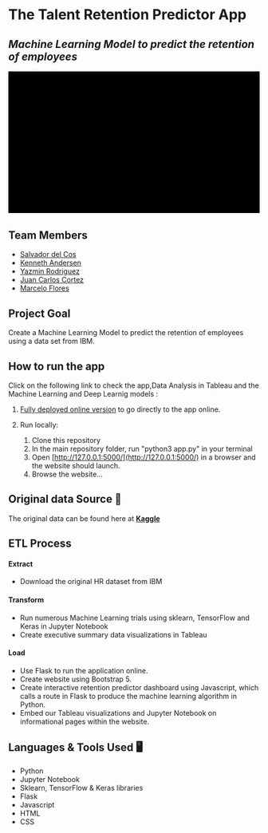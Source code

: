 # The Talent Retention Predictor App
## *Machine Learning Model to predict the retention of employees*

<p align="center">
<img src="https://github.com/Yazz-01/Predicting_Employees_Retention/blob/main/static/img/app-tour.gif" width="900"/>
</p>

## Team Members
* [Salvador del Cos](https://github.com/Fispit)
* [Kenneth Andersen](https://github.com/kennethcandersen)
* [Yazmin Rodriguez](https://github.com/Yazz-01)
* [Juan Carlos Cortez](https://www.linkedin.com/in/juancarloscortezperez/)
* [Marcelo Flores](https://www.linkedin.com/in/marcelo-flores-b747b87a/)

## Project Goal
Create a Machine Learning Model to predict the retention of employees using a data set from IBM. 

## How to run the app
Click on the following link to check the app,Data Analysis in Tableau and the Machine Learning and Deep Learnig models :

1. [Fully deployed online version](https://predicting-attrition.herokuapp.com/) to go directly to the app online.

2. Run locally:
     1. Clone this repository
     2. In the main repository folder, run "python3 app.py" in your terminal
     3. Open [http://127.0.0.1:5000/](http://127.0.0.1:5000/) in a browser and the website should launch. 
     4. Browse the website...

## Original data Source 📁 
The original data can be found here at [**Kaggle**](https://www.kaggle.com/pavansubhasht/ibm-hr-analytics-attrition-dataset)

## ETL Process 
#### Extract
- Download the original HR dataset from IBM
#### Transform
- Run numerous Machine Learning trials using sklearn, TensorFlow and Keras in Jupyter Notebook
- Create executive summary data visualizations in Tableau
#### Load
- Use Flask to run the application online. 
- Create website using Bootstrap 5.
- Create interactive retention predictor dashboard using Javascript, which calls a route in Flask to produce the machine learning algorithm in Python. 
- Embed our Tableau visualizations and Jupyter Notebook on informational pages within the website.  

## Languages & Tools Used 🖥️
- Python
- Jupyter Notebook
- Sklearn, TensorFlow & Keras libraries
- Flask
- Javascript
- HTML 
- CSS 





